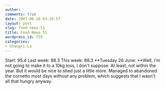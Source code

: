 ```yaml
---
author:
comments: true
date: 2007-06-26 03:26:57
layout: post
slug: food-news-51
title: Food News 51
wordpress_id: 759
categories:
- Shangri-La
---
```


Start: 95.4 Last week: 88.3 This week: 88.3
**Tuesday 26 June: **Well, I'm not going to make it to a 10kg loss, I don't suppose. At least, not within the year. But it would be nice to shed just a little more. Managed to abandoned the cornetto most days without any problem, which suggests that I wasn't all that hungry anyway.
